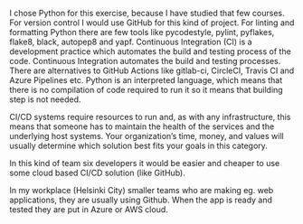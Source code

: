 I chose Python for this exercise, because I have studied that few courses.
For version control I would use GitHub for this kind of project.
For linting and formatting Python there are few tools like pycodestyle, pylint, pyflakes, flake8, black, autopep8 and yapf.
Continuous Integration (CI) is a development practice which automates the build and testing process of the code. Continuous Integration automates the build and testing processes. There are alternatives to GitHub Actions like gitlab-ci, CircleCI, Travis CI and Azure Pipelines etc.
Python is an interpreted language, which means that there is no compilation of code required to run it so it means that building step is not needed.

CI/CD systems require resources to run and, as with any infrastructure, this means that someone has to maintain the health of the services and the underlying host systems. Your organization’s time, money, and values will usually determine which solution best fits your goals in this category.

In this kind of team six developers it would be easier and cheaper to use some cloud based CI/CD solution (like GitHub).

In my workplace (Helsinki City) smaller teams who are making eg. web applications, they are usually using Github. When the app is ready and tested they are put in Azure or AWS cloud.
